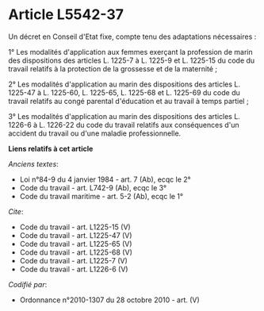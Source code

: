 # Article L5542-37

Un décret en Conseil d'Etat fixe, compte tenu des adaptations nécessaires : 

1° Les modalités d'application aux femmes exerçant la profession de marin des dispositions des articles L. 1225-7 à L. 1225-9
et L. 1225-15 du code du travail relatifs à la protection de la grossesse et de la maternité ; 

2° Les modalités d'application au marin des dispositions des articles L. 1225-47 à L. 1225-60, L. 1225-65, L. 1225-68 et L.
1225-69 du code du travail relatifs au congé parental d'éducation et au travail à temps partiel ; 

3° Les modalités d'application au marin des dispositions des articles L. 1226-6 à L. 1226-22 du code du travail relatifs aux
conséquences d'un accident du travail ou d'une maladie professionnelle.

**Liens relatifs à cet article**

_Anciens textes_:

  - Loi n°84-9 du 4 janvier 1984 - art. 7 (Ab), ecqc le 2°
  - Code du travail - art. L742-9 (Ab), ecqc le 3°
  - Code du travail maritime - art. 5-2 (Ab), ecqc le 1°

_Cite_:

  - Code du travail - art. L1225-15 (V)
  - Code du travail - art. L1225-47 (V)
  - Code du travail - art. L1225-65 (V)
  - Code du travail - art. L1225-68 (V)
  - Code du travail - art. L1225-7 (V)
  - Code du travail - art. L1226-6 (V)

_Codifié par_:

  - Ordonnance n°2010-1307 du 28 octobre 2010 - art. (V)
